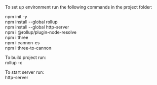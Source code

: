To set up environment run the following commands in the project folder:  

npm init -y  
npm install --global rollup  
npm install --global http-server  
npm i @rollup/plugin-node-resolve  
npm i three  
npm i cannon-es  
npm i three-to-cannon  

To build project run:  
rollup -c  

To start server run:  
http-server  

